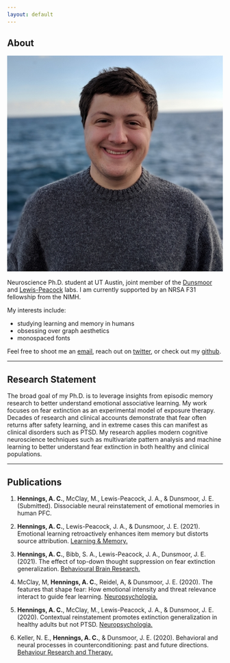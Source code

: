 ```yaml
---
layout: default
---
```


## About

<img class="profile-picture" src="face.jpg">

Neuroscience Ph.D. student at UT Austin, joint member of the [Dunsmoor](https://sites.utexas.edu/dunsmoorlab/) and [Lewis-Peacock](https://www.lewpealab.org/) labs. I am currently supported by an NRSA F31 fellowship from the NIMH.

My interests include:
- studying learning and memory in humans
- obsessing over graph aesthetics
- monospaced fonts

Feel free to shoot me an [email](mailto:achennings@utexas.edu), reach out on [twitter](https://twitter.com/gus_hennings), or check out my [github](https://github.com/achennings).

---

## Research Statement

The broad goal of my Ph.D. is to leverage insights from episodic memory research to better understand emotional associative learning. My work focuses on fear extinction as an experimental model of exposure therapy. Decades of research and clinical accounts demonstrate that fear often returns after safety learning, and in extreme cases this can manifest as clinical disorders such as PTSD. My research applies modern cognitive neuroscience techniques such as multivariate pattern analysis and machine learning to better understand fear extinction in both healthy and clinical populations.

---

## Publications

1. **Hennings, A. C.**, McClay, M., Lewis-Peacock, J. A., & Dunsmoor, J. E. (Submitted). Dissociable neural reinstatement of emotional memories in human PFC.

2. **Hennings, A. C.**, Lewis-Peacock, J. A., & Dunsmoor, J. E. (2021). Emotional learning retroactively enhances item memory but distorts source attribution. [Learning & Memory.](http://learnmem.cshlp.org/content/28/6/178)

3. **Hennings, A. C.**, Bibb, S. A., Lewis-Peacock, J. A., Dunsmoor, J. E. (2021). The effect of top-down thought suppression on fear extinction generalization. [Behavioural Brain Research.](https://doi.org/10.1016/j.bbr.2020.112931)

4. McClay, M, **Hennings, A. C.**, Reidel, A, & Dunsmoor, J. E. (2020). The features that shape fear: How emotional intensity and threat relevance interact to guide fear learning. [Neuropsychologia.](https://doi.org/10.1016/j.neuropsychologia.2020.107653)

5. **Hennings, A. C.**, McClay, M., Lewis-Peacock, J. A., & Dunsmoor, J. E. (2020). Contextual reinstatement promotes extinction generalization in healthy adults but not PTSD. [Neuropsychologia.](https://doi.org/10.1016/j.neuropsychologia.2020.107573)

6. Keller, N. E., **Hennings, A. C.**, & Dunsmoor, J. E. (2020). Behavioral and neural processes in counterconditioning: past and future directions. [Behaviour Research and Therapy.](https://doi.org/10.1016/j.brat.2019.103532)